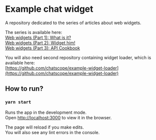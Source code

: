 # Example chat widget

A repository dedicated to the series of articles about web widgets.  

The series is available here:  
[Web widgets (Part 1): What is it?](https://chatscope.io/blog/web-widgets-part-1-what-is-it/)  
[Web widgets (Part 2): Widget him!](https://chatscope.io/blog/web-widgets-part-2-widget-him/)  
[Web widgets (Part 3): API Cookbook](https://chatscope.io/blog/web-widgets-part-3-api-cookbook/)  

You will also need second repository containing widget loader, which is available here:  
[https://github.com/chatscope/example-widget-loader](https://github.com/chatscope/example-widget-loader)  

## How to run?
### `yarn start`

Runs the app in the development mode.  
Open [http://localhost:3000](http://localhost:3000) to view it in the browser.  

The page will reload if you make edits.  
You will also see any lint errors in the console.